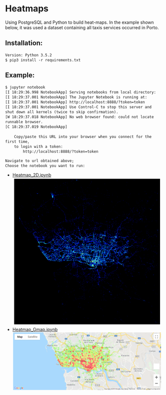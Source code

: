 # Heatmaps
Using PostgreSQL and Python to build heat-maps.
In the example shown below, it was used a dataset containing all taxis services occurred in Porto.
## Installation:
```
Version: Python 3.5.2
$ pip3 install -r requirements.txt
```

## Example:
```
$ jupyter notebook
[I 18:29:36.998 NotebookApp] Serving notebooks from local directory: 
[I 18:29:37.001 NotebookApp] The Jupyter Notebook is running at:
[I 18:29:37.001 NotebookApp] http://localhost:8888/?token=token
[I 18:29:37.001 NotebookApp] Use Control-C to stop this server and shut down all kernels (twice to skip confirmation).
[W 18:29:37.018 NotebookApp] No web browser found: could not locate runnable browser.
[C 18:29:37.019 NotebookApp]

    Copy/paste this URL into your browser when you connect for the first time,
    to login with a token:
        http://localhost:8888/?token=token
```
```
Navigate to url obtained above;
Choose the notebook you want to run:
```
* [Heatmap_2D.ipynb](Heatmap_2D.ipynb)  
![map_2d](map_2d.png)
* [Heatmap_Gmap.ipynb](Heatmap_Gmap.ipynb)  
![gmap](gmap.png)

